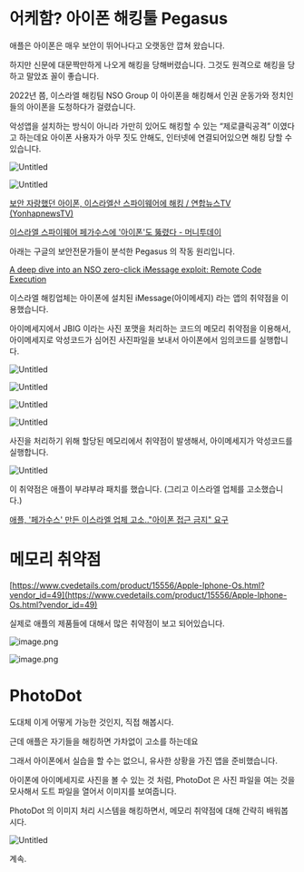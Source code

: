 # 어케함? 아이폰 해킹툴 Pegasus

애플은 아이폰은 매우 보안이 뛰어나다고 오랫동안 깝쳐 왔습니다.

하지만 신문에 대문짝만하게 나오게 해킹을 당해버렸습니다. 그것도 원격으로 해킹을 당하고 말았죠 꼴이 좋습니다.

2022년 쯤, 이스라엘 해킹팀 NSO Group 이 아이폰을 해킹해서 인권 운동가와 정치인들의 아이폰을 도청하다가 걸렸습니다.

악성앱을 설치하는 방식이 아니라 가만히 있어도 해킹할 수 있는 “제로클릭공격” 이였다고 하는데요 아이폰 사용자가 아무 짓도 안해도, 인터넷에 연결되어있으면 해킹 당할 수 있습니다.

![Untitled](Untitled%20370.png)

![Untitled](Untitled%20371.png)

[보안 자랑했던 아이폰, 이스라엘산 스파이웨어에 해킹 / 연합뉴스TV (YonhapnewsTV)](https://www.youtube.com/watch?v=fKR8r7QUb80)

[이스라엘 스파이웨어 페가수스에 '아이폰'도 뚫렸다 - 머니투데이](https://news.mt.co.kr/mtview.php?no=2021072011591992446)

아래는 구글의 보안전문가들이 분석한 Pegasus 의 작동 원리입니다.

[A deep dive into an NSO zero-click iMessage exploit: Remote Code Execution](https://googleprojectzero.blogspot.com/2021/12/a-deep-dive-into-nso-zero-click.html)

이스라엘 해킹업체는 아이폰에 설치된 iMessage(아이메세지) 라는 앱의 취약점을 이용했습니다.

아이메세지에서 JBIG 이라는 사진 포맷을 처리하는 코드의 메모리 취약점을 이용해서, 아이메세지로 악성코드가 심어진 사진파일을 보내서 아이폰에서 임의코드를 실행합니다.

![Untitled](Untitled%20372.png)

![Untitled](Untitled%20373.png)

![Untitled](Untitled%20374.png)

![Untitled](Untitled%20375.png)

사진을 처리하기 위해 할당된 메모리에서 취약점이 발생해서, 아이메세지가 악성코드를 실행합니다.

![Untitled](Untitled%20376.png)

이 취약점은 애플이 부랴부랴 패치를 했습니다. (그리고 이스라엘 업체를 고소했습니다.)

[애플, '페가수스' 만든 이스라엘 업체 고소.."아이폰 접근 금지" 요구](https://www.etnews.com/20211124000121)

# 메모리 취약점

[https://www.cvedetails.com/product/15556/Apple-Iphone-Os.html?vendor_id=49](https://www.cvedetails.com/product/15556/Apple-Iphone-Os.html?vendor_id=49)

실제로 애플의 제품들에 대해서 많은 취약점이 보고 되어있습니다.

![image.png](image%2063.png)

![image.png](image%2064.png)

# PhotoDot

도대체 이게 어떻게 가능한 것인지, 직접 해봅시다.

근데 애플은 자기들을 해킹하면 가차없이 고소를 하는데요

그래서 아이폰에서 실습을 할 수는 없으니, 유사한 상황을 가진 앱을 준비했습니다.

아이폰에 아이메세지로 사진을 볼 수 있는 것 처럼, PhotoDot 은 사진 파일을 여는 것을 모사해서 도트 파일을 열어서 이미지를 보여줍니다.

PhotoDot 의 이미지 처리 시스템을 해킹하면서, 메모리 취약점에 대해 간략히 배워봅시다.

![Untitled](Untitled%201.png)

계속.